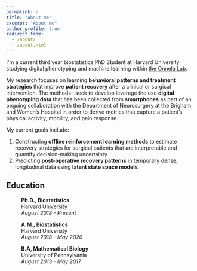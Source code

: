 ```yaml
---
permalink: /
title: "About me"
excerpt: "About me"
author_profile: true
redirect_from: 
  - /about/
  - /about.html
---
```


I'm a current third year biostatistics PhD Student at Harvard University studying digital phenotyping and machine learning within [the Onnela Lab](https://www.hsph.harvard.edu/onnela-lab/). 

My research focuses on learning **behavioral patterns and treatment strategies** that improve **patient recovery** after a clinical or surgical intervention. The methods I seek to develop leverage the use **digital phenotyping data** that has been collected from **smartphones** as part of an ongoing collaboration with the Department of Neurosurgery at the Brigham and Women’s Hospital in order to derive metrics that capture a patient’s physical activity, mobility, and pain response.

My current goals include: 
1. Constructing **offline reinforcement learning methods** to estimate recovery strategies for surgical patients that are interpretable and quantify decision-making uncertainty
1. Predicting **post-operative recovery patterns** in temporally dense, longitudinal data using **latent state space models**. 


## Education

<p style="margin-left: 40px"><b>Ph.D., Biostatistics</b>
<br> Harvard University
<br><i>August 2018 - Present</i></p>

<p style="margin-left: 40px"><b>A.M., Biostatistics</b>
<br> Harvard University
<br><i>August 2018 - May 2020</i></p>

<p style="margin-left: 40px"><b>B.A, Mathematical Biology</b>
<br> University of Pennsylvania
<br><i>August 2013 - May 2017</i></p>
